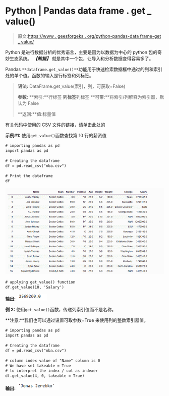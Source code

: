 # Python | Pandas data frame . get _ value()

> 原文:[https://www . geesforgeks . org/python-pandas-data frame-get _ value/](https://www.geeksforgeeks.org/python-pandas-dataframe-get_value/)

Python 是进行数据分析的优秀语言，主要是因为以数据为中心的 python 包的奇妙生态系统。 ***【熊猫】*** 就是其中一个包，让导入和分析数据变得容易多了。

Pandas `**dataframe.get_value()**`功能用于快速检索数据框中通过的列和索引处的单个值。函数的输入是行标签和列标签。

> **语法:** DataFrame.get_value(索引，列，可获取=False)
> 
> **参数:**
> **索引:**行标签
> **列标签**列标签
> **可带:**将索引/列解释为索引器，默认为 False
> 
> **返回:**值:标量值

有关代码中使用的 CSV 文件的链接，请单击此处的

**示例#1:** 使用`get_value()`函数查找第 10 行的薪资值

```
# importing pandas as pd
import pandas as pd

# Creating the dataframe 
df = pd.read_csv("nba.csv")

# Print the dataframe
df
```

![](img/525a725de9f12a6ed74de1319ec4c112.png)

```
# applying get_value() function 
df.get_value(10, 'Salary')
```

**输出:**
![](img/ec930c5e6962757463dc6849d9f42375.png)

**例 2:** 使用`get_value()`函数，传递列索引值而不是名称。

**注意:**我们也可以通过设置可取参数=True 来使用列的整数索引器值。

```
# importing pandas as pd
import pandas as pd

# Creating the dataframe 
df = pd.read_csv("nba.csv")

# column index value of "Name" column is 0
# We have set takeable = True
# to interpret the index / col as indexer
df.get_value(4, 0, takeable = True)
```

**输出:**
![](img/1d49f154f09f3fd8731809cc493595b8.png)